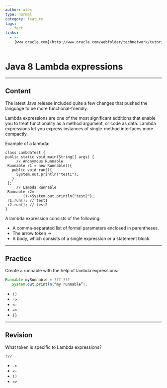 ```yaml
---
author: alex
type: normal
category: feature
tags:
  - fact
links:
  - >-
    [www.oracle.com](http://www.oracle.com/webfolder/technetwork/tutorials/obe/java/Lambda-QuickStart/index.html){website}
---
```


# Java 8 Lambda expressions


---

## Content

The latest Java release included quite a few changes that pushed the language to be more functional-friendly.

Lambda expressions are one of the most significant additions that enable you to treat functionality as a method argument, or code as data. Lambda expressions let you express instances of single-method interfaces more compactly.

Example of a lambda:

```plain-text
class LambdaTest {
public static void main(String[] args) {
     // Anonymous Runnable
 Runnable r1 = new Runnable(){
   public void run(){
     System.out.println("test1");
   }
 };
     // Lambda Runnable
 Runnable r2=
        ()->System.out.println("test2");
 r1.run(); // test1
 r2.run(); // test2
}
```

A lambda expression consists of the following:

- A comma-separated list of formal parameters enclosed in parentheses.
- The arrow token ->
- A body, which consists of a single expression or a statement block.


---

## Practice

Create a runnable with the help of lambda expressions:

```java
Runnable myRunnable = ??? ??? 
   System.out.println(“my runnable”);
```

- `()` 
- `->` 
- `<-` 
- `=>` 
- `{}`


---

## Revision

What token is specific to Lambda expressions?

`???`

- `->` 
- `<-` 
- `()` 
- `=>`
